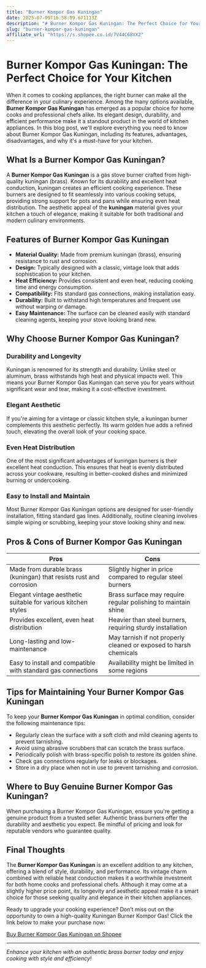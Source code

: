 ```yaml
---
title: "Burner Kompor Gas Kuningan"
date: 2025-07-09T16:58:09.671113Z
description: "# Burner Kompor Gas Kuningan: The Perfect Choice for Your Kitchen..."
slug: "burner-kompor-gas-kuningan"
affiliate_url: "https://s.shopee.co.id/7V44C68VX2"
---
```

# Burner Kompor Gas Kuningan: The Perfect Choice for Your Kitchen

When it comes to cooking appliances, the right burner can make all the difference in your culinary experience. Among the many options available, **Burner Kompor Gas Kuningan** has emerged as a popular choice for home cooks and professional chefs alike. Its elegant design, durability, and efficient performance make it a standout product in the world of kitchen appliances. In this blog post, we'll explore everything you need to know about Burner Kompor Gas Kuningan, including its features, advantages, disadvantages, and why it's a must-have for your kitchen.

## What Is a Burner Kompor Gas Kuningan?

A **Burner Kompor Gas Kuningan** is a gas stove burner crafted from high-quality kuningan (brass). Known for its durability and excellent heat conduction, kuningan creates an efficient cooking experience. These burners are designed to fit seamlessly into various cooking setups, providing strong support for pots and pans while ensuring even heat distribution. The aesthetic appeal of the **kuningan** material gives your kitchen a touch of elegance, making it suitable for both traditional and modern culinary environments.

## Features of Burner Kompor Gas Kuningan

- **Material Quality:** Made from premium kuningan (brass), ensuring resistance to rust and corrosion.
- **Design:** Typically designed with a classic, vintage look that adds sophistication to your kitchen.
- **Heat Efficiency:** Provides consistent and even heat, reducing cooking time and energy consumption.
- **Compatibility:** Fits standard gas connections, making installation easy.
- **Durability:** Built to withstand high temperatures and frequent use without warping or damage.
- **Easy Maintenance:** The surface can be cleaned easily with standard cleaning agents, keeping your stove looking brand new.

## Why Choose Burner Kompor Gas Kuningan?

### Durability and Longevity

Kuningan is renowned for its strength and durability. Unlike steel or aluminum, brass withstands high heat and physical impacts well. This means your Burner Kompor Gas Kuningan can serve you for years without significant wear and tear, making it a cost-effective investment.

### Elegant Aesthetic

If you're aiming for a vintage or classic kitchen style, a kuningan burner complements this aesthetic perfectly. Its warm golden hue adds a refined touch, elevating the overall look of your cooking space.

### Even Heat Distribution

One of the most significant advantages of kuningan burners is their excellent heat conduction. This ensures that heat is evenly distributed across your cookware, resulting in better-cooked dishes and minimized burning or undercooking.

### Easy to Install and Maintain

Most Burner Kompor Gas Kuningan options are designed for user-friendly installation, fitting standard gas lines. Additionally, routine cleaning involves simple wiping or scrubbing, keeping your stove looking shiny and new.

## Pros & Cons of Burner Kompor Gas Kuningan

| **Pros** | **Cons** |
|------------|--------------|
| Made from durable brass (kuningan) that resists rust and corrosion | Slightly higher in price compared to regular steel burners |
| Elegant vintage aesthetic suitable for various kitchen styles | Brass surface may require regular polishing to maintain shine |
| Provides excellent, even heat distribution | Heavier than steel burners, requiring sturdy installation |
| Long-lasting and low-maintenance | May tarnish if not properly cleaned or exposed to harsh chemicals |
| Easy to install and compatible with standard gas connections | Availability might be limited in some regions |

## Tips for Maintaining Your Burner Kompor Gas Kuningan

To keep your **Burner Kompor Gas Kuningan** in optimal condition, consider the following maintenance tips:

- Regularly clean the surface with a soft cloth and mild cleaning agents to prevent tarnishing.
- Avoid using abrasive scrubbers that can scratch the brass surface.
- Periodically polish with brass-specific polish to restore its golden shine.
- Check gas connections regularly for leaks or blockages.
- Store in a dry place when not in use to prevent tarnishing and corrosion.

## Where to Buy Genuine Burner Kompor Gas Kuningan?

When purchasing a Burner Kompor Gas Kuningan, ensure you're getting a genuine product from a trusted seller. Authentic brass burners offer the durability and aesthetic you expect. Be mindful of pricing and look for reputable vendors who guarantee quality.

## Final Thoughts

The **Burner Kompor Gas Kuningan** is an excellent addition to any kitchen, offering a blend of style, durability, and performance. Its vintage charm combined with reliable heat conduction makes it a worthwhile investment for both home cooks and professional chefs. Although it may come at a slightly higher price point, its longevity and aesthetic appeal make it a smart choice for those seeking quality and elegance in their kitchen appliances.

Ready to upgrade your cooking experience? Don’t miss out on the opportunity to own a high-quality Kuningan Burner Kompor Gas! Click the link below to make your purchase now:

[Buy Burner Kompor Gas Kuningan on Shopee](https://s.shopee.co.id/7V44C68VX2)

---

*Enhance your kitchen with an authentic brass burner today and enjoy cooking with style and efficiency!*